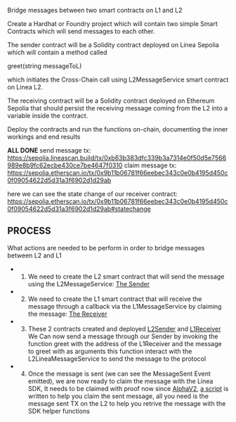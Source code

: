 Bridge messages between two smart contracts on L1 and L2

Create a Hardhat or Foundry project which will contain two simple Smart Contracts which will send messages to each other. 


The sender contract will be a Solidity contract deployed on Linea Sepolia which will contain a method called 

greet(string messageToL)

which initiates the Cross-Chain call using L2MessageService smart contract on Linea L2. 


The receiving contract will be a Solidity contract deployed on Ethereum Sepolia that should persist the receiving message coming from the L2 into a variable inside the contract.


Deploy the contracts and run the functions on-chain, documenting the inner workings and end results

**ALL DONE**
send message tx: https://sepolia.lineascan.build/tx/0xb63b383dfc339b3a7314e0f50d5e7566989e8b9fc62ecbe430ce7be4647f0310
claim message tx: https://sepolia.etherscan.io/tx/0x9b11b06781f66eebec343c0e0b4195d450c0f09054622d5d31a3f6902d1d29ab

here we can see the state change of our receiver contract: https://sepolia.etherscan.io/tx/0x9b11b06781f66eebec343c0e0b4195d450c0f09054622d5d31a3f6902d1d29ab#statechange

## PROCESS

What actions are needed to be perform in order to bridge messages between L2 and L1

- 1. We need to create the L2 smart contract that will send the message using the L2MessageService:  [The Sender](src/Sender.sol)

- 2. We need to create the L1 smart contract that will receive the message through a callback via the L1MessageService by claiming the message: [The Receiver](src/Receiver.sol)

- 3. These 2 contracts created and deployed [L2Sender](https://sepolia.lineascan.build/address/0x6Fdb7029A5B191F9c9Dc2F2427CE77c0A112aFC5) and [L1Receiver](https://sepolia.etherscan.io/address/0x241dAC5359431D8CCA3Ff8d8F645a5F396DB67aa)
We Can now send a message through our Sender by invoking the function greet with the address of the L1Receiver and the message to greet with as arguments
this function interact with the L2LineaMessageService to send the message to the protocol

- 4. Once the message is sent (we can see the MessageSent Event emitted), we are now ready to claim the message with the Linea SDK, It needs to be claimed with proof now since [AlphaV2](https://docs.linea.build/developers/linea-version#alpha-v2-release-notes), [a script](claim/index.ts) is written to help you claim the sent message, all you need is the message sent TX on the L2 to help you retrive the message with the SDK helper functions


